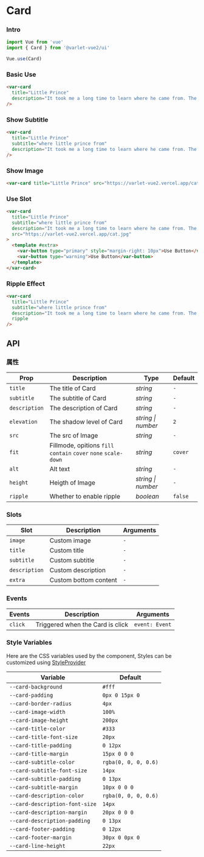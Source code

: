 # Card

### Intro

```js
import Vue from 'vue'
import { Card } from '@varlet-vue2/ui'

Vue.use(Card)
```

### Basic Use

```html
<var-card
  title="Little Prince"
  description="It took me a long time to learn where he came from. The little prince, whoasked me so many questions, never seemed to hear the ones I asked him. Itwas from words dropped by chance that, little by little, everything wasrevealed to me."
/>
```

### Show Subtitle

```html
<var-card
  title="Little Prince"
  subtitle="where little prince from"
  description="It took me a long time to learn where he came from. The little prince, whoasked me so many questions, never seemed to hear the ones I asked him. Itwas from words dropped by chance that, little by little, everything wasrevealed to me."
/>
```

### Show Image

```html
<var-card title="Little Prince" src="https://varlet-vue2.vercel.app/cat.jpg" />
```

### Use Slot

```html
<var-card
  title="Little Prince"
  subtitle="where little prince from"
  description="It took me a long time to learn where he came from. The little prince, whoasked me so many questions, never seemed to hear the ones I asked him. Itwas from words dropped by chance that, little by little, everything wasrevealed to me."
  src="https://varlet-vue2.vercel.app/cat.jpg"
>
  <template #extra>
    <var-button type="primary" style="margin-right: 10px">Use Button</var-button>
    <var-button type="warning">Use Button</var-button>
  </template>
</var-card>
```

### Ripple Effect

```html
<var-card
  title="Little Prince"
  subtitle="where little prince from"
  description="It took me a long time to learn where he came from. The little prince, whoasked me so many questions, never seemed to hear the ones I asked him. Itwas from words dropped by chance that, little by little, everything wasrevealed to me."
  ripple
/>
```

## API

### 属性

| Prop          | Description                                                     | Type               | Default |
| ------------- | --------------------------------------------------------------- | ------------------ | ------- |
| `title`       | The title of Card                                               | _string_           | `-`     |
| `subtitle`    | The subtitle of Card                                            | _string_           | `-`     |
| `description` | The description of Card                                         | _string_           | `-`     |
| `elevation`   | The shadow level of Card                                        | _string \| number_ | `2`     |
| `src`         | The src of Image                                                | _string_           | `-`     |
| `fit`         | Fillmode, opitions `fill` `contain` `cover` `none` `scale-down` | _string_           | `cover` |
| `alt`         | Alt text                                                        | _string_           | `-`     |
| `height`      | Heigth of Image                                                 | _string \| number_ | `-`     |
| `ripple`      | Whether to enable ripple                                        | _boolean_          | `false` |

### Slots

| Slot          | Description           | Arguments |
| ------------- | --------------------- | --------- |
| `image`       | Custom image          | `-`       |
| `title`       | Custom title          | `-`       |
| `subtitle`    | Custom subtitle       | `-`       |
| `description` | Custom description    | `-`       |
| `extra`       | Custom bottom content | `-`       |

### Events

| Events  | Description                      | Arguments      |
| ------- | -------------------------------- | -------------- |
| `click` | Triggered when the Card is click | `event: Event` |

### Style Variables

Here are the CSS variables used by the component, Styles can be customized using [StyleProvider](#/en-US/style-provider)

| Variable                       | Default              |
| ------------------------------ | -------------------- |
| `--card-background`            | `#fff`         |
| `--card-padding`               | `0px 0 15px 0`         |
| `--card-border-radius`         | `4px`                |
| `--card-image-width`           | `100%`               |
| `--card-image-height`          | `200px`              |
| `--card-title-color`           | `#333`               |
| `--card-title-font-size`       | `20px`               |
| `--card-title-padding`         | `0 12px`             |
| `--card-title-margin`          | `15px 0 0 0`         |
| `--card-subtitle-color`        | `rgba(0, 0, 0, 0.6)` |
| `--card-subtitle-font-size`    | `14px`               |
| `--card-subtitle-padding`      | `0 13px`             |
| `--card-subtitle-margin`       | `10px 0 0 0`         |
| `--card-description-color`     | `rgba(0, 0, 0, 0.6)` |
| `--card-description-font-size` | `14px`               |
| `--card-description-margin`    | `20px 0 0 0`         |
| `--card-description-padding`   | `0 13px`             |
| `--card-footer-padding`        | `0 12px`             |
| `--card-footer-margin`         | `30px 0 0px 0`       |
| `--card-line-height`           | `22px`               |
